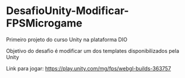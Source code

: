 # DesafioUnity-Modificar-FPSMicrogame
Primeiro projeto do curso Unity na plataforma DIO

Objetivo do desafio é modificar um dos templates disponibilizados pela Unity

Link para jogar: https://play.unity.com/mg/fps/webgl-builds-363757
